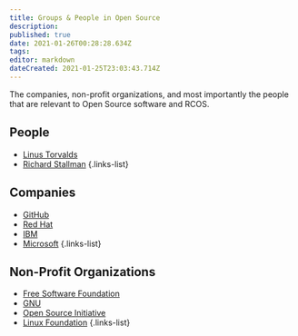 ```yaml
---
title: Groups & People in Open Source
description: 
published: true
date: 2021-01-26T00:28:28.634Z
tags: 
editor: markdown
dateCreated: 2021-01-25T23:03:43.714Z
---
```


The companies, non-profit organizations, and most importantly the people that are relevant to Open Source software and RCOS.

## People

- [Linus Torvalds](/groups-people/linus_torvalds)
- [Richard Stallman](/groups-people/richard_stallman)
{.links-list}

## Companies
- [GitHub](/groups-people/github)
- [Red Hat](/groups-people/red-hat)
- [IBM](/groups-people/ibm)
- [Microsoft](/groups-people/microsoft)
{.links-list}

## Non-Profit Organizations
- [Free Software Foundation](/groups-people/fsf)
- [GNU](/groups-people/gnu)
- [Open Source Initiative](/groups-people/osi)
- [Linux Foundation](/groups-people/linux-foundation)
{.links-list}